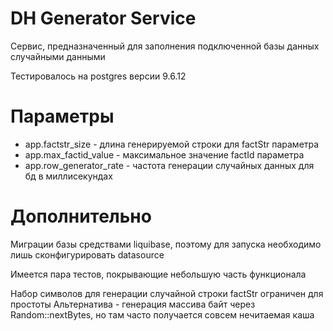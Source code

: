 # DH Generator Service

Сервис, предназначенный для заполнения подключенной базы данных случайными данными

Тестировалось на postgres версии 9.6.12

# Параметры
* app.factstr_size - длина генерируемой строки для factStr параметра
* app.max_factid_value - максимальное значение factId параметра
* app.row_generator_rate - частота генерации случайных данных для бд в миллисекундах

# Дополнительно
Миграции базы средствами liquibase, поэтому для запуска необходимо лишь сконфигурировать datasource

Имеется пара тестов, покрывающие небольшую часть функционала

Набор символов для генерации случайной строки factStr ограничен для простоты
Альтернатива - генерация массива байт через Random::nextBytes, но там часто получается совсем нечитаемая каша
